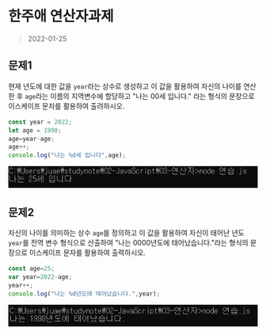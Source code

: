 # 한주애 연산자과제

> 2022-01-25

## 문제1

현재 년도에 대한 값을 `year`라는 상수로 생성하고 이 값을 활용하여 자신의 나이를 연산한 후 `age`라는 이름의 지역변수에 할당하고 "나는 00세 입니다." 라는 형식의 문장으로 이스케이프 문자를 활용하여 출려하시오.

```javascript
const year = 2022;
let age = 1998;
age=year-age;
age++;
console.log("나는 %d세 입니다",age);
```
![사진](문제1.JPG)

## 문제2

자신의 나이를 의미하는 상수 `age`를 정의하고 이 값을 활용하여 자신이 태어난 년도 `year`를 전역 변수 형식으로 산출하여 "나는 0000년도에 태어났습니다."라는 형식의 문장으로 이스케이프 문자를 활용하여 출력하시오.

```javascript
const age=25;
var year=2022-age;
year++;
console.log("나는 %d년도에 태어났습니다.",year);
```
![사진](문제2.JPG)